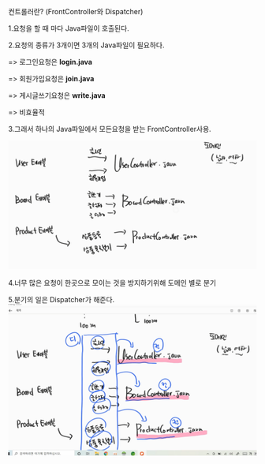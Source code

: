 컨트롤러란? (FrontController와 Dispatcher)

1.요청을 할 때 마다 Java파일이 호출된다.

2.요청의 종류가 3개이면 3개의 Java파일이 필요하다.

=> 로그인요청은 **login.java**

=> 회원가입요청은 **join.java**

=> 게시글쓰기요청은 **write.java**

=> 비효율적

3.그래서 하나의 Java파일에서 모든요청을 받는 FrontController사용.

![Visual Studio Code](/img/frontController.png)

4.너무 많은 요청이 한곳으로 모이는 것을 방지하기위해 도메인 별로 분기

5.분기의 일은 Dispatcher가 해준다.
![Visual Studio Code](/img/디스패쳐분기.png)
